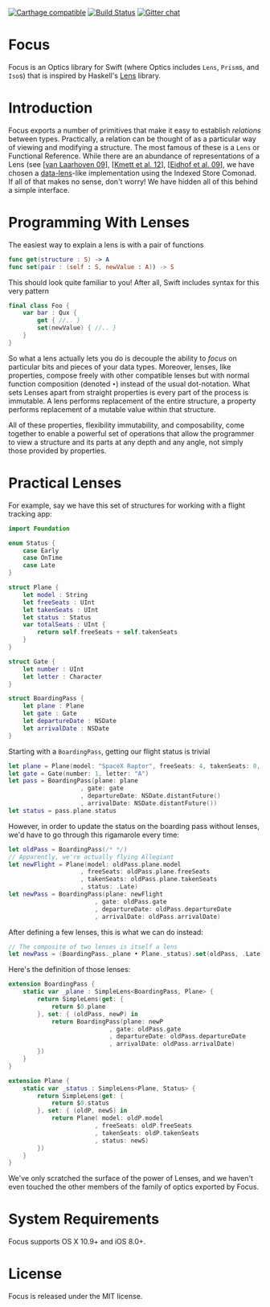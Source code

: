 [![Carthage compatible](https://img.shields.io/badge/Carthage-compatible-4BC51D.svg?style=flat)](https://github.com/Carthage/Carthage)
[![Build Status](https://travis-ci.org/typelift/Focus.svg?branch=master)](https://travis-ci.org/typelift/Focus)
[![Gitter chat](https://badges.gitter.im/DPVN/chat.png)](https://gitter.im/typelift/general?utm_source=share-link&utm_medium=link&utm_campaign=share-link)


Focus
=====

Focus is an Optics library for Swift (where Optics includes `Lens`,
`Prism`s, and `Iso`s) that is inspired by Haskell's
[Lens](https://github.com/ekmett/lens) library.

Introduction
============

Focus exports a number of primitives that make it easy to establish
*relations* between types.  Practically, a relation can be thought of
as a particular way of viewing and modifying a structure.  The most
famous of these is a `Lens` or Functional Reference.  While there are
an abundance of representations of a Lens (see
[[van Laarhoven 09](http://www.twanvl.nl/blog/haskell/cps-functional-references)],
[[Kmett et al. 12](http://lens.github.io)],
[[Eidhof et al. 09](https://hackage.haskell.org/package/fclabels)], we
have chosen a
[data-lens](https://hackage.haskell.org/package/data-lens)-like
implementation using the Indexed Store Comonad.  If all of that makes
no sense, don't worry!  We have hidden all of this behind a simple
interface.

Programming With Lenses
=======================

The easiest way to explain a lens is with a pair of functions

```swift
func get(structure : S) -> A
func set(pair : (self : S, newValue : A)) -> S
```

This should look quite familiar to you!  After all, Swift includes
syntax for this very pattern

```swift
final class Foo {
	var bar : Qux {
		get { //.. }
		set(newValue) { //.. }
	}
}
```

So what a lens actually lets you do is decouple the ability to *focus*
on particular bits and pieces of your data types. Moreover, lenses,
like properties, compose freely with other compatible lenses but with
normal function composition (denoted `•`) instead of the usual
dot-notation.  What sets Lenses apart from straight properties is
every part of the process is immutable.  A lens performs replacement
of the entire structure, a property performs replacement of a mutable
value within that structure.

All of these properties, flexibility immutability, and composability,
come together to enable a powerful set of operations that allow the
programmer to view a structure and its parts at any depth and any
angle, not simply those provided by properties.

Practical Lenses
================

For example, say we have this set of structures for working with a
flight tracking app:

```swift
import Foundation

enum Status {
	case Early
	case OnTime
	case Late
}

struct Plane {
	let model : String
	let freeSeats : UInt
	let takenSeats : UInt
	let status : Status
	var totalSeats : UInt {
		return self.freeSeats + self.takenSeats
	}
}

struct Gate {
	let number : UInt
	let letter : Character
}

struct BoardingPass {
	let plane : Plane
	let gate : Gate
	let departureDate : NSDate
	let arrivalDate : NSDate
}

```

Starting with a `BoardingPass`, getting our flight status is trivial

```swift
let plane = Plane(model: "SpaceX Raptor", freeSeats: 4, takenSeats: 0, status: .OnTime)
let gate = Gate(number: 1, letter: "A")
let pass = BoardingPass(plane: plane
					, gate: gate
					, departureDate: NSDate.distantFuture()
					, arrivalDate: NSDate.distantFuture())
let status = pass.plane.status
```

However, in order to update the status on the boarding pass without
lenses, we'd have to go through this rigamarole every time:

```swift
let oldPass = BoardingPass(/* */)
// Apparently, we're actually flying Allegiant
let newFlight = Plane(model: oldPass.plane.model
					, freeSeats: oldPass.plane.freeSeats
					, takenSeats: oldPass.plane.takenSeats
					, status: .Late)
let newPass = BoardingPass(plane: newFlight
						, gate: oldPass.gate
						, departureDate: oldPass.departureDate
						, arrivalDate: oldPass.arrivalDate)
```

After defining a few lenses, this is what we can do instead:

```swift
// The composite of two lenses is itself a lens
let newPass = (BoardingPass._plane • Plane._status).set(oldPass, .Late)
```

Here's the definition of those lenses:

```swift
extension BoardingPass {
	static var _plane : SimpleLens<BoardingPass, Plane> {
		return SimpleLens(get: {
			return $0.plane
		}, set: { (oldPass, newP) in
			return BoardingPass(plane: newP
							, gate: oldPass.gate
							, departureDate: oldPass.departureDate
							, arrivalDate: oldPass.arrivalDate)
		})
	}
}

extension Plane {
	static var _status : SimpleLens<Plane, Status> {
		return SimpleLens(get: {
			return $0.status
		}, set: { (oldP, newS) in
			return Plane( model: oldP.model
						, freeSeats: oldP.freeSeats
						, takenSeats: oldP.takenSeats
						, status: newS)
		})
	}
}
```


We've only scratched the surface of the power of Lenses, and we
haven't even touched the other members of the family of optics
exported by Focus.

System Requirements
===================

Focus supports OS X 10.9+ and iOS 8.0+.

License
=======

Focus is released under the MIT license.
